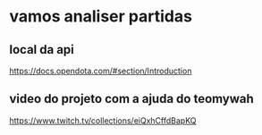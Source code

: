 # vamos analiser partidas

## local da api
https://docs.opendota.com/#section/Introduction

## video do projeto com a ajuda do teomywah
https://www.twitch.tv/collections/eiQxhCffdBapKQ

